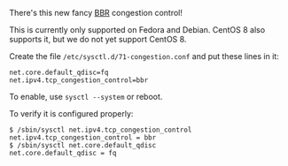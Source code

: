 There's this new fancy 
[BBR](https://en.wikipedia.org/wiki/TCP_congestion_control#TCP_BBR) congestion 
control!

This is currently only supported on Fedora and Debian. CentOS 8 also supports 
it, but we do not yet support CentOS 8.

Create the file `/etc/sysctl.d/71-congestion.conf` and put these lines in it:

    net.core.default_qdisc=fq
    net.ipv4.tcp_congestion_control=bbr

To enable, use `sysctl --system` or reboot.

To verify it is configured properly:

    $ /sbin/sysctl net.ipv4.tcp_congestion_control
    net.ipv4.tcp_congestion_control = bbr
    $ /sbin/sysctl net.core.default_qdisc
    net.core.default_qdisc = fq

